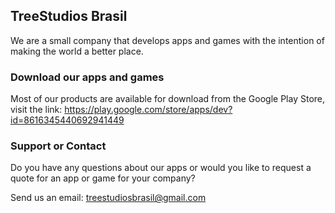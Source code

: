 ## TreeStudios Brasil 

We are a small company that develops apps and games with the intention of making the world a better place.


### Download our apps and games

Most of our products are available for download from the Google Play Store, visit the link: https://play.google.com/store/apps/dev?id=8616345440692941449

### Support or Contact

Do you have any questions about our apps or would you like to request a quote for an app or game for your company?

Send us an email: treestudiosbrasil@gmail.com
